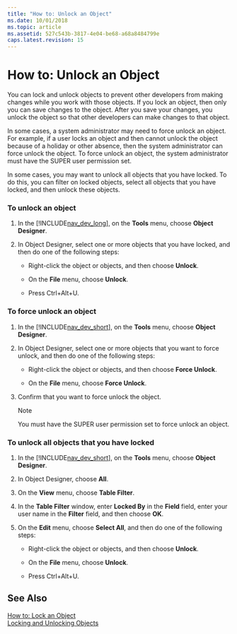 ```yaml
---
title: "How to: Unlock an Object"
ms.date: 10/01/2018
ms.topic: article
ms.assetid: 527c543b-3817-4e04-be68-a68a8484799e
caps.latest.revision: 15
---
```

# How to: Unlock an Object
You can lock and unlock objects to prevent other developers from making changes while you work with those objects. If you lock an object, then only you can save changes to the object. After you save your changes, you unlock the object so that other developers can make changes to that object.  
  
 In some cases, a system administrator may need to force unlock an object. For example, if a user locks an object and then cannot unlock the object because of a holiday or other absence, then the system administrator can force unlock the object. To force unlock an object, the system administrator must have the SUPER user permission set.  
  
 In some cases, you may want to unlock all objects that you have locked. To do this, you can filter on locked objects, select all objects that you have locked, and then unlock these objects.  
  
### To unlock an object  
  
1.  In the [!INCLUDE[nav_dev_long](includes/nav_dev_long_md.md)], on the **Tools** menu, choose **Object Designer**.  
  
2.  In Object Designer, select one or more objects that you have locked, and then do one of the following steps:  
  
    -   Right-click the object or objects, and then choose **Unlock**.  
  
    -   On the **File** menu, choose **Unlock**.  
  
    -   Press Ctrl+Alt+U.  
  
### To force unlock an object  
  
1.  In the [!INCLUDE[nav_dev_short](includes/nav_dev_short_md.md)], on the **Tools** menu, choose **Object Designer**.  
  
2.  In Object Designer, select one or more objects that you want to force unlock, and then do one of the following steps:  
  
    -   Right-click the object or objects, and then choose **Force Unlock**.  
  
    -   On the **File** menu, choose **Force Unlock**.  
  
3.  Confirm that you want to force unlock the object.  
  
    > [!NOTE]  
    >  You must have the SUPER user permission set to force unlock an object.  
  
### To unlock all objects that you have locked  
  
1.  In the [!INCLUDE[nav_dev_short](includes/nav_dev_short_md.md)], on the **Tools** menu, choose **Object Designer**.  
  
2.  In Object Designer, choose **All**.  
  
3.  On the **View** menu, choose **Table Filter**.  
  
4.  In the **Table Filter** window, enter **Locked By** in the **Field** field, enter your user name in the **Filter** field, and then choose **OK**.  
  
5.  On the **Edit** menu, choose **Select All**, and then do one of the following steps:  
  
    -   Right-click the object or objects, and then choose **Unlock**.  
  
    -   On the **File** menu, choose **Unlock**.  
  
    -   Press Ctrl+Alt+U.  
  
## See Also  
 [How to: Lock an Object](How-to--Lock-an-Object.md)   
 [Locking and Unlocking Objects](Locking-and-Unlocking-Objects.md)
